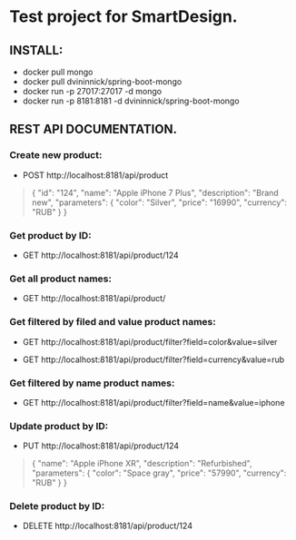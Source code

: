 # Test project for SmartDesign.

## INSTALL:

- docker pull mongo
- docker pull dvininnick/spring-boot-mongo
- docker run -p 27017:27017 -d mongo
- docker run -p 8181:8181 -d dvininnick/spring-boot-mongo


## REST API DOCUMENTATION.

### Create new product:

- POST http://localhost:8181/api/product

>{
	"id": "124",
	"name": "Apple iPhone 7 Plus",
	"description": "Brand new",
	"parameters": 
	{
		"color": "Silver",
		"price": "16990",
		"currency": "RUB"
	}
}

### Get product by ID:

- GET	http://localhost:8181/api/product/124


### Get all product names:

- GET http://localhost:8181/api/product/


### Get filtered by filed and value product names:

- GET http://localhost:8181/api/product/filter?field=color&value=silver

- GET http://localhost:8181/api/product/filter?field=currency&value=rub


### Get filtered by name product names:

- GET http://localhost:8181/api/product/filter?field=name&value=iphone


### Update product by ID:

- PUT http://localhost:8181/api/product/124

>{
	"name": "Apple iPhone XR",
	"description": "Refurbished",
	"parameters": 
	{
		"color": "Space gray",
		"price": "57990",
		"currency": "RUB"
	}
}


### Delete product by ID:

- DELETE http://localhost:8181/api/product/124
